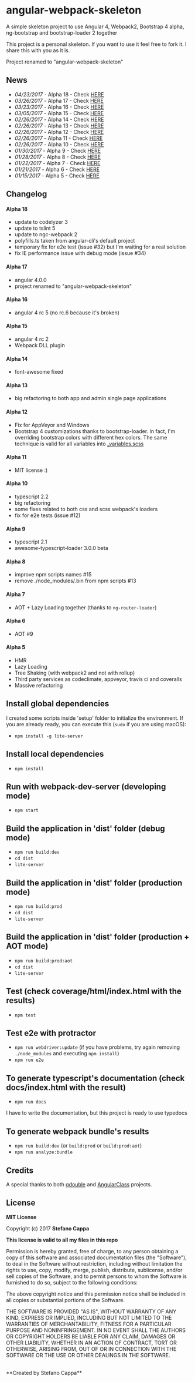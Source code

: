 # angular-webpack-skeleton
A simple skeleton project to use Angular 4, Webpack2, Bootstrap 4 alpha, ng-bootstrap and bootstrap-loader 2 together

This project is a personal skeleton. If you want to use it feel free to fork it.
I share this with you as it is.

Project renamed to "angular-webpack-skeleton"

## News
- *04/23/2017* - Alpha 18 - Check [HERE](https://github.com/Ks89/Angular2-webpack2-skeleton/releases)
- *03/26/2017* - Alpha 17 - Check [HERE](https://github.com/Ks89/Angular2-webpack2-skeleton/releases)
- *03/23/2017* - Alpha 16 - Check [HERE](https://github.com/Ks89/Angular2-webpack2-skeleton/releases)
- *03/05/2017* - Alpha 15 - Check [HERE](https://github.com/Ks89/Angular2-webpack2-skeleton/releases)
- *02/26/2017* - Alpha 14 - Check [HERE](https://github.com/Ks89/Angular2-webpack2-skeleton/releases)
- *02/26/2017* - Alpha 13 - Check [HERE](https://github.com/Ks89/Angular2-webpack2-skeleton/releases)
- *02/26/2017* - Alpha 12 - Check [HERE](https://github.com/Ks89/Angular2-webpack2-skeleton/releases)
- *02/26/2017* - Alpha 11 - Check [HERE](https://github.com/Ks89/Angular2-webpack2-skeleton/releases)
- *02/26/2017* - Alpha 10 - Check [HERE](https://github.com/Ks89/Angular2-webpack2-skeleton/releases)
- *01/30/2017* - Alpha 9 - Check [HERE](https://github.com/Ks89/Angular2-webpack2-skeleton/releases)
- *01/28/2017* - Alpha 8 - Check [HERE](https://github.com/Ks89/Angular2-webpack2-skeleton/releases)
- *01/22/2017* - Alpha 7 - Check [HERE](https://github.com/Ks89/Angular2-webpack2-skeleton/releases)
- *01/21/2017* - Alpha 6 - Check [HERE](https://github.com/Ks89/Angular2-webpack2-skeleton/releases)
- *01/15/2017* - Alpha 5 - Check [HERE](https://github.com/Ks89/Angular2-webpack2-skeleton/releases)


## Changelog

#### Alpha 18
- update to codelyzer 3
- update to tslint 5
- update to ngc-webpack 2
- polyfills.ts taken from angular-cli's default project
- temporary fix for e2e test (issue #32) but I'm waiting for a real solution
- fix IE performance issue with debug mode (issue #34)

#### Alpha 17
- angular 4.0.0
- project renamed to "angular-webpack-skeleton"

#### Alpha 16
- angular 4 rc 5 (no rc.6 because it's broken)

#### Alpha 15
- angular 4 rc 2
- Webpack DLL plugin

#### Alpha 14
- font-awesome fixed

#### Alpha 13
- big refactoring to both app and admin single page applications

#### Alpha 12
- Fix for AppVeyor and Windows
- Bootstrap 4 customizations thanks to bootstrap-loader. In fact, I'm overriding bootstrap colors with different hex colors. The same technique is valid for all variables into [_variables.scss](https://github.com/twbs/bootstrap/blob/v4-dev/scss/_variables.scss)

#### Alpha 11
- MIT license :)

#### Alpha 10
- typescript 2.2
- big refactoring
- some fixes related to both css and scss webpack's loaders
- fix for e2e tests (issue #12)

#### Alpha 9
- typescript 2.1
- awesome-typescript-loader 3.0.0 beta

#### Alpha 8
- improve npm scripts names #15
- remove ./node_modules/.bin from npm scripts #13

#### Alpha 7
- AOT + Lazy Loading together (thanks to `ng-router-loader`)

#### Alpha 6
- AOT #9

#### Alpha 5
- HMR
- Lazy Loading
- Tree Shaking (with webpack2 and not with rollup)
- Third party services as codeclimate, appveyor, travis ci and coveralls
- Massive refactoring


## Install global dependencies
I created some scripts inside 'setup' folder to initialize the environment.
If you are already ready, you can execute this (`sudo` if you are using macOS):

- `npm install -g lite-server`

## Install local dependencies
- `npm install`

## Run with webpack-dev-server (developing mode)
- `npm start`

## Build the application in 'dist' folder (debug mode)
- `npm run build:dev`
- `cd dist`
- `lite-server`

## Build the application in 'dist' folder (production mode)
- `npm run build:prod`
- `cd dist`
- `lite-server`

## Build the application in 'dist' folder (production + AOT mode)
- `npm run build:prod:aot`
- `cd dist`
- `lite-server`

## Test (check coverage/html/index.html with the results)
- `npm test`

## Test e2e with protractor
- `npm run webdriver:update` (if you have problems, try again removing `./node_modules` and executing `npm install`)
- `npm run e2e`

## To generate typescript's documentation (check docs/index.html with the result)
- `npm run docs`

I have to write the documentation, but this project is ready to use typedocs


## To generate webpack bundle's results
- `npm run build:dev` (or `build:prod` or `build:prod:aot`)
- `npm run analyze:bundle`


## Credits

A special thanks to both [qdouble](https://github.com/qdouble/angular-webpack2-starter) and [AngularClass](https://github.com/AngularClass/angular2-webpack-starter) projects.


## License

**MIT License**

Copyright (c) 2017 **Stefano Cappa**

**This license is valid to all my files in this repo**

Permission is hereby granted, free of charge, to any person obtaining a copy
of this software and associated documentation files (the "Software"), to deal
in the Software without restriction, including without limitation the rights
to use, copy, modify, merge, publish, distribute, sublicense, and/or sell
copies of the Software, and to permit persons to whom the Software is
furnished to do so, subject to the following conditions:

The above copyright notice and this permission notice shall be included in all
copies or substantial portions of the Software.

THE SOFTWARE IS PROVIDED "AS IS", WITHOUT WARRANTY OF ANY KIND, EXPRESS OR
IMPLIED, INCLUDING BUT NOT LIMITED TO THE WARRANTIES OF MERCHANTABILITY,
FITNESS FOR A PARTICULAR PURPOSE AND NONINFRINGEMENT. IN NO EVENT SHALL THE
AUTHORS OR COPYRIGHT HOLDERS BE LIABLE FOR ANY CLAIM, DAMAGES OR OTHER
LIABILITY, WHETHER IN AN ACTION OF CONTRACT, TORT OR OTHERWISE, ARISING FROM,
OUT OF OR IN CONNECTION WITH THE SOFTWARE OR THE USE OR OTHER DEALINGS IN THE
SOFTWARE.

<br/>
**Created by Stefano Cappa**
